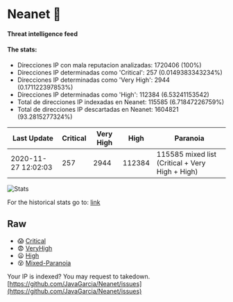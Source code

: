 # Neanet :hocho:
#### Threat intelligence feed
#### The stats:

- Direcciones IP con mala reputacion analizadas: 1720406 (100%)
- Direcciones IP determinadas como 'Critical':  257 (0.0149383343234%)
- Direcciones IP determinadas como 'Very High':  2944 (0.171122397853%)
- Direcciones IP determinadas como 'High':  112384 (6.53241153542)
- Total de direcciones IP indexadas en Neanet:  115585 (6.71847226759%)
- Total de direcciones IP descartadas en Neanet:  1604821 (93.2815277324%)

| Last Update | Critical | Very High | High | Paranoia |
| --- | --- | --- | --- | --- |
| 2020-11-27 12:02:03 | 257 | 2944 | 112384 | 115585 mixed list (Critical + Very High + High)|

![Stats](https://docs.google.com/spreadsheets/d/e/2PACX-1vSnaNMIXVabIpDJjufMlzH7poXnshF3mgd8Is1g9ytUEzVsP5my4Trn8f-xkoLLQ38xpL3HtmUexLo6/pubchart?oid=501124687&format=image)

For the historical stats go to: [link](/stats.csv)
## Raw
- :scream: [Critical](https://raw.githubusercontent.com/JavaGarcia/Neanet/master/blacklists/neanet_critical.txt)
- :fearful: [VeryHigh](https://raw.githubusercontent.com/JavaGarcia/Neanet/master/blacklists/neanet_veryHigh.txtt)
- :frowning: [High](https://raw.githubusercontent.com/JavaGarcia/Neanet/master/blacklists/neanet_high.txt)
- :dizzy_face: [Mixed-Paranoia](https://raw.githubusercontent.com/JavaGarcia/Neanet/master/blacklists/neanet_all.txt)


Your IP is indexed? You may request to takedown. [https://github.com/JavaGarcia/Neanet/issues](https://github.com/JavaGarcia/Neanet/issues)











































































































































































































































































































































































































































































































































































































































































































































































































































































































































































































































































































































































































































































































































































































































































































































































































































































































































































































































































































































































































































































































































































































































































































































































































































































































































